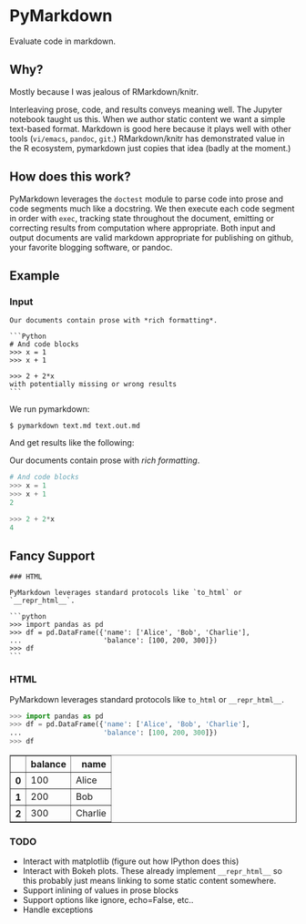 PyMarkdown
==========

Evaluate code in markdown.

Why?
----

Mostly because I was jealous of RMarkdown/knitr.

Interleaving prose, code, and results conveys meaning well.  The Jupyter
notebook taught us this.  When we author static content we want a simple
text-based format. Markdown is good here because it plays well with other tools
(`vi/emacs`, `pandoc`, `git`.)  RMarkdown/knitr has demonstrated value in the R
ecosystem, pymarkdown just copies that idea (badly at the moment.)

How does this work?
-------------------

PyMarkdown leverages the `doctest` module to parse code into prose and code
segments much like a docstring.  We then execute each code segment in order
with `exec`, tracking state throughout the document, emitting or correcting
results from computation where appropriate.  Both input and output documents
are valid markdown appropriate for publishing on github, your favorite
blogging software, or pandoc.


Example
-------

### Input

    Our documents contain prose with *rich formatting*.

    ```Python
    # And code blocks
    >>> x = 1
    >>> x + 1

    >>> 2 + 2*x
    with potentially missing or wrong results
    ```

We run pymarkdown:

    $ pymarkdown text.md text.out.md

And get results like the following:

Our documents contain prose with *rich formatting*.

```Python
# And code blocks
>>> x = 1
>>> x + 1
2

>>> 2 + 2*x
4
```

Fancy Support
-------------

    ### HTML

    PyMarkdown leverages standard protocols like `to_html` or `__repr_html__`.

    ```python
    >>> import pandas as pd
    >>> df = pd.DataFrame({'name': ['Alice', 'Bob', 'Charlie'],
    ...                    'balance': [100, 200, 300]})
    >>> df
    ```

### HTML

PyMarkdown leverages standard protocols like `to_html` or `__repr_html__`.

```python
>>> import pandas as pd
>>> df = pd.DataFrame({'name': ['Alice', 'Bob', 'Charlie'],
...                    'balance': [100, 200, 300]})
>>> df
```
<table border="1" class="dataframe">
  <thead>
    <tr style="text-align: right;">
      <th></th>
      <th>balance</th>
      <th>name</th>
    </tr>
  </thead>
  <tbody>
    <tr>
      <th>0</th>
      <td> 100</td>
      <td>   Alice</td>
    </tr>
    <tr>
      <th>1</th>
      <td> 200</td>
      <td>     Bob</td>
    </tr>
    <tr>
      <th>2</th>
      <td> 300</td>
      <td> Charlie</td>
    </tr>
  </tbody>
</table>


### TODO

* Interact with matplotlib (figure out how IPython does this)
* Interact with Bokeh plots.  These already implement `__repr_html__` so this
  probably just means linking to some static content somewhere.
* Support inlining of values in prose blocks
* Support options like ignore, echo=False, etc..
* Handle exceptions
